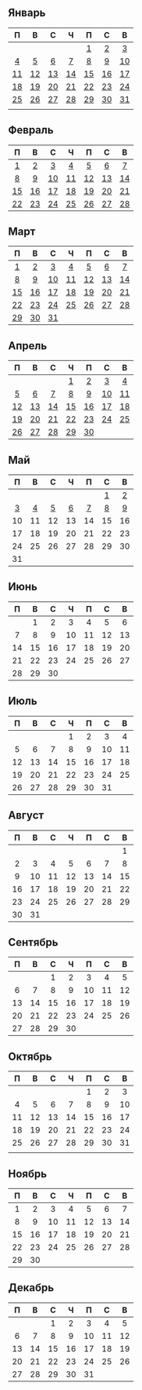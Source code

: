 ## Январь
|П|В|С|Ч|П|С|В|
|:-:|:-:|:-:|:-:|:-:|:-:|:-:|
| | | | |[1](01/2021.01.01.md)|[2](01/2021.01.02.md)|[3](01/2021.01.03.md)|
|[4](01/2021.01.04.md)|[5](01/2021.01.05.md)|[6](01/2021.01.06.md)|[7](01/2021.01.07.md)|[8](01/2021.01.08.md)|[9](01/2021.01.09.md)|[10](01/2021.01.10.md)|
|[11](01/2021.01.11.md)|[12](01/2021.01.12.md)|[13](01/2021.01.13.md)|[14](01/2021.01.14.md)|[15](01/2021.01.15.md)|[16](01/2021.01.16.md)|[17](01/2021.01.17.md)|
|[18](01/2021.01.18.md)|[19](01/2021.01.19.md)|[20](01/2021.01.20.md)|[21](01/2021.01.21.md)|[22](01/2021.01.22.md)|[23](01/2021.01.23.md)|[24](01/2021.01.24.md)|
|[25](01/2021.01.25.md)|[26](01/2021.01.26.md)|[27](01/2021.01.27.md)|[28](01/2021.01.28.md)|[29](01/2021.01.29.md)|[30](01/2021.01.30.md)|[31](01/2021.01.31.md)|
| | | | | | | |
## Февраль
|П|В|С|Ч|П|С|В|
|:-:|:-:|:-:|:-:|:-:|:-:|:-:|
|[1](02/2021.02.01.md)|[2](02/2021.02.02.md)|[3](02/2021.02.03.md)|[4](02/2021.02.04.md)|[5](02/2021.02.05.md)|[6](02/2021.02.06.md)|[7](02/2021.02.07.md)|
|[8](02/2021.02.08.md)|[9](02/2021.02.09.md)|[10](02/2021.02.10.md)|[11](02/2021.02.11.md)|[12](02/2021.02.12.md)|[13](02/2021.02.13.md)|[14](02/2021.02.14.md)|
|[15](02/2021.02.15.md)|[16](02/2021.02.16.md)|[17](02/2021.02.17.md)|[18](02/2021.02.18.md)|[19](02/2021.02.19.md)|[20](02/2021.02.20.md)|[21](02/2021.02.21.md)|
|[22](02/2021.02.22.md)|[23](02/2021.02.23.md)|[24](02/2021.02.24.md)|[25](02/2021.02.25.md)|[26](02/2021.02.26.md)|[27](02/2021.02.27.md)|[28](02/2021.02.28.md)|
## Март
|П|В|С|Ч|П|С|В|
|:-:|:-:|:-:|:-:|:-:|:-:|:-:|
|[1](03/2021.03.01.md)|[2](03/2021.03.02.md)|[3](03/2021.03.03.md)|[4](03/2021.03.04.md)|[5](03/2021.03.05.md)|[6](03/2021.03.06.md)|[7](03/2021.03.07.md)|
|[8](03/2021.03.08.md)|[9](03/2021.03.09.md)|[10](03/2021.03.10.md)|[11](03/2021.03.11.md)|[12](03/2021.03.12.md)|[13](03/2021.03.13.md)|[14](03/2021.03.14.md)|
|[15](03/2021.03.15.md)|[16](03/2021.03.16.md)|[17](03/2021.03.17.md)|[18](03/2021.03.18.md)|[19](03/2021.03.19.md)|[20](03/2021.03.20.md)|[21](03/2021.03.21.md)|
|[22](03/2021.03.22.md)|[23](03/2021.03.23.md)|[24](03/2021.03.24.md)|[25](03/2021.03.25.md)|[26](03/2021.03.26.md)|[27](03/2021.03.27.md)|[28](03/2021.03.28.md)|
|[29](03/2021.03.29.md)|[30](03/2021.03.30.md)|[31](03/2021.03.31.md)| | | | |
## Апрель
|П|В|С|Ч|П|С|В|
|:-:|:-:|:-:|:-:|:-:|:-:|:-:|
| | | |[1](04/2021.04.01.md)|[2](04/2021.04.02.md)|[3](04/2021.04.03.md)|[4](04/2021.04.04.md)|
|[5](04/2021.04.05.md)|[6](04/2021.04.06.md)|[7](04/2021.04.07.md)|[8](04/2021.04.08.md)|[9](04/2021.04.09.md)|[10](04/2021.04.10.md)|[11](04/2021.04.11.md)|
|[12](04/2021.04.12.md)|[13](04/2021.04.13.md)|[14](04/2021.04.14.md)|[15](04/2021.04.15.md)|[16](04/2021.04.16.md)|[17](04/2021.04.17.md)|[18](04/2021.04.18.md)|
|[19](04/2021.04.19.md)|[20](04/2021.04.20.md)|[21](04/2021.04.21.md)|[22](04/2021.04.22.md)|[23](04/2021.04.23.md)|[24](04/2021.04.24.md)|[25](04/2021.04.25.md)|
|[26](04/2021.04.26.md)|[27](04/2021.04.27.md)|[28](04/2021.04.28.md)|[29](04/2021.04.29.md)|[30](04/2021.04.30.md)| | |
## Май
|П|В|С|Ч|П|С|В|
|:-:|:-:|:-:|:-:|:-:|:-:|:-:|
| | | | | |[1](05/2021.05.01.md)|[2](05/2021.05.02.md)|
|[3](05/2021.05.03.md)|[4](05/2021.05.04.md)|[5](05/2021.05.05.md)|[6](05/2021.05.06.md)|[7](05/2021.05.07.md)|[8](05/2021.05.08.md)|[9](05/2021.05.09.md)|
|10|11|12|13|14|15|16|
|17|18|19|20|21|22|23|
|24|25|26|27|28|29|30|
|31| | | | | | |
## Июнь
|П|В|С|Ч|П|С|В|
|:-:|:-:|:-:|:-:|:-:|:-:|:-:|
| |1|2|3|4|5|6|
|7|8|9|10|11|12|13|
|14|15|16|17|18|19|20|
|21|22|23|24|25|26|27|
|28|29|30| | | | |
## Июль
|П|В|С|Ч|П|С|В|
|:-:|:-:|:-:|:-:|:-:|:-:|:-:|
| | | |1|2|3|4|
|5|6|7|8|9|10|11|
|12|13|14|15|16|17|18|
|19|20|21|22|23|24|25|
|26|27|28|29|30|31| |
## Август
|П|В|С|Ч|П|С|В|
|:-:|:-:|:-:|:-:|:-:|:-:|:-:|
| | | | | | |1|
|2|3|4|5|6|7|8|
|9|10|11|12|13|14|15|
|16|17|18|19|20|21|22|
|23|24|25|26|27|28|29|
|30|31| | | | | |
## Сентябрь
|П|В|С|Ч|П|С|В|
|:-:|:-:|:-:|:-:|:-:|:-:|:-:|
| | |1|2|3|4|5|
|6|7|8|9|10|11|12|
|13|14|15|16|17|18|19|
|20|21|22|23|24|25|26|
|27|28|29|30| | | |
## Октябрь
|П|В|С|Ч|П|С|В|
|:-:|:-:|:-:|:-:|:-:|:-:|:-:|
| | | | |1|2|3|
|4|5|6|7|8|9|10|
|11|12|13|14|15|16|17|
|18|19|20|21|22|23|24|
|25|26|27|28|29|30|31|
| | | | | | | |
## Ноябрь
|П|В|С|Ч|П|С|В|
|:-:|:-:|:-:|:-:|:-:|:-:|:-:|
|1|2|3|4|5|6|7|
|8|9|10|11|12|13|14|
|15|16|17|18|19|20|21|
|22|23|24|25|26|27|28|
|29|30| | | | | |
## Декабрь
|П|В|С|Ч|П|С|В|
|:-:|:-:|:-:|:-:|:-:|:-:|:-:|
| | |1|2|3|4|5|
|6|7|8|9|10|11|12|
|13|14|15|16|17|18|19|
|20|21|22|23|24|25|26|
|27|28|29|30|31| | |

